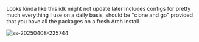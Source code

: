 Looks kinda like this idk might not update later
Includes configs for pretty much everything I use on a daily basis, should be "clone and go" provided that you have all the packages on a fresh Arch install

![ss-20250408-225744](https://github.com/user-attachments/assets/c7dca4d3-722f-43d1-a73d-fa118972f3a4)
